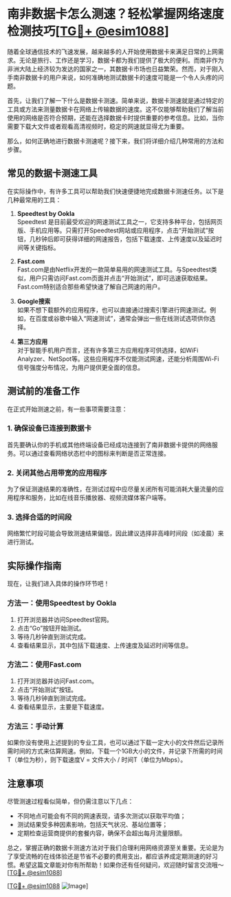 # 南非数据卡怎么测速？轻松掌握网络速度检测技巧[[TG💪+ @esim1088](https://t.me/s/esim1088)]

随着全球通信技术的飞速发展，越来越多的人开始使用数据卡来满足日常的上网需求。无论是旅行、工作还是学习，数据卡都为我们提供了极大的便利。而南非作为非洲大陆上经济较为发达的国家之一，其数据卡市场也日益繁荣。然而，对于刚入手南非数据卡的用户来说，如何准确地测试数据卡的速度可能是一个令人头疼的问题。

首先，让我们了解一下什么是数据卡测速。简单来说，数据卡测速就是通过特定的工具或方法来测量数据卡在网络上传输数据的速度。这不仅能够帮助我们了解当前使用的网络是否符合预期，还能在选择数据卡时提供重要的参考信息。比如，当你需要下载大文件或者观看高清视频时，稳定的网速就显得尤为重要。

那么，如何正确地进行数据卡测速呢？接下来，我们将详细介绍几种常用的方法和步骤。

## 常见的数据卡测速工具

在实际操作中，有许多工具可以帮助我们快速便捷地完成数据卡测速任务。以下是几种最常用的工具：

1. **Speedtest by Ookla**  
   Speedtest 是目前最受欢迎的网速测试工具之一，它支持多种平台，包括网页版、手机应用等。只需打开Speedtest网站或应用程序，点击“开始测试”按钮，几秒钟后即可获得详细的网速报告，包括下载速度、上传速度以及延迟时间等关键指标。

2. **Fast.com**  
   Fast.com是由Netflix开发的一款简单易用的网速测试工具。与Speedtest类似，用户只需访问Fast.com页面并点击“开始测试”，即可迅速获取结果。Fast.com特别适合那些希望快速了解自己网速的用户。

3. **Google搜索**  
   如果不想下载额外的应用程序，也可以直接通过搜索引擎进行网速测试。例如，在百度或谷歌中输入“网速测试”，通常会弹出一些在线测试选项供你选择。

4. **第三方应用**  
   对于智能手机用户而言，还有许多第三方应用程序可供选择，如WiFi Analyzer、NetSpot等。这些应用程序不仅能测试网速，还能分析周围Wi-Fi信号强度分布情况，为用户提供更全面的信息。

## 测试前的准备工作

在正式开始测速之前，有一些事项需要注意：

### 1. 确保设备已连接到数据卡
首先要确认你的手机或其他终端设备已经成功连接到了南非数据卡提供的网络服务。可以通过查看网络状态栏中的图标来判断是否正常连接。

### 2. 关闭其他占用带宽的应用程序
为了保证测速结果的准确性，在测试过程中应尽量关闭所有可能消耗大量流量的应用程序和服务，比如在线音乐播放器、视频流媒体客户端等。

### 3. 选择合适的时间段
网络繁忙时段可能会导致测速结果偏低，因此建议选择非高峰时间段（如凌晨）来进行测试。

## 实际操作指南

现在，让我们进入具体的操作环节吧！

### 方法一：使用Speedtest by Ookla
1. 打开浏览器并访问Speedtest官网。
2. 点击“Go”按钮开始测试。
3. 等待几秒钟直到测试完成。
4. 查看结果显示，其中包括下载速度、上传速度及延迟时间等信息。

### 方法二：使用Fast.com
1. 打开浏览器并访问Fast.com。
2. 点击“开始测试”按钮。
3. 等待几秒钟直到测试完成。
4. 查看结果显示，主要是下载速度。

### 方法三：手动计算
如果你没有使用上述提到的专业工具，也可以通过下载一定大小的文件然后记录所需时间的方式来估算网速。例如，下载一个1GB大小的文件，并记录下所需的时间T（单位为秒），则下载速度V = 文件大小 / 时间T（单位为Mbps）。

## 注意事项

尽管测速过程看似简单，但仍需注意以下几点：
- 不同地点可能会有不同的网速表现，请多次测试以获取平均值；
- 测试结果受多种因素影响，包括天气状况、基站位置等；
- 定期检查运营商提供的套餐内容，确保不会超出每月流量限额。

总之，掌握正确的数据卡测速方法对于我们合理利用网络资源至关重要。无论是为了享受流畅的在线体验还是节省不必要的费用支出，都应该养成定期测速的好习惯。希望这篇文章能对你有所帮助！如果你还有任何疑问，欢迎随时留言交流哦～[[TG💪+ @esim1088](https://t.me/s/esim1088)]

[[TG💪+ @esim1088](https://t.me/s/esim1088) ![Image](https://i.postimg.cc/4NQfJmqS/Snipaste-2025-05-13-00-14-12.png)]